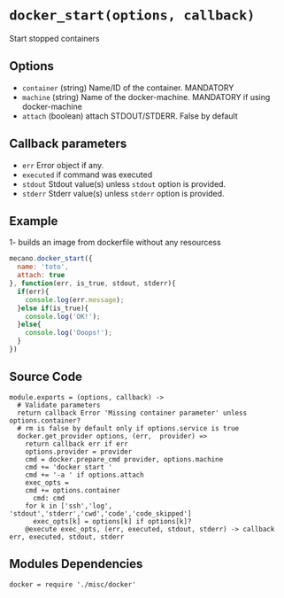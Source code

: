 
# `docker_start(options, callback)`

Start stopped containers

## Options

*   `container` (string)
    Name/ID of the container. MANDATORY
*   `machine` (string)
    Name of the docker-machine. MANDATORY if using docker-machine
*   `attach` (boolean)
    attach STDOUT/STDERR. False by default

## Callback parameters

*   `err`
    Error object if any.
*   `executed`
    if command was executed
*   `stdout`
    Stdout value(s) unless `stdout` option is provided.
*   `stderr`
    Stderr value(s) unless `stderr` option is provided.

## Example

1- builds an image from dockerfile without any resourcess

```javascript
mecano.docker_start({
  name: 'toto',
  attach: true
}, function(err, is_true, stdout, stderr){
  if(err){
    console.log(err.message);
  }else if(is_true){
    console.log('OK!');
  }else{
    console.log('Ooops!');
  }
})
```

## Source Code

    module.exports = (options, callback) ->
      # Validate parameters
      return callback Error 'Missing container parameter' unless options.container?
      # rm is false by default only if options.service is true
      docker.get_provider options, (err,  provider) =>
        return callback err if err
        options.provider = provider
        cmd = docker.prepare_cmd provider, options.machine
        cmd += 'docker start '
        cmd += '-a ' if options.attach
        exec_opts =
        cmd += options.container
          cmd: cmd
        for k in ['ssh','log', 'stdout','stderr','cwd','code','code_skipped']
          exec_opts[k] = options[k] if options[k]?
        @execute exec_opts, (err, executed, stdout, stderr) -> callback err, executed, stdout, stderr

## Modules Dependencies

    docker = require './misc/docker'
